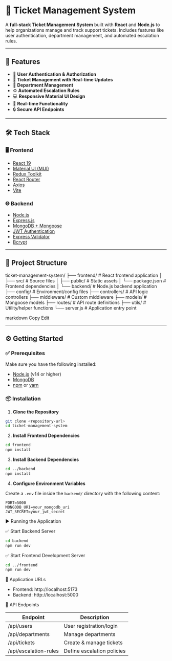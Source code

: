 # 🎫 Ticket Management System

A **full-stack Ticket Management System** built with **React** and **Node.js** to help organizations manage and track support tickets. Includes features like user authentication, department management, and automated escalation rules.

---

## 🚀 Features

- 🔐 **User Authentication & Authorization**
- 📝 **Ticket Management with Real-time Updates**
- 🏢 **Department Management**
- ⚙️ **Automated Escalation Rules**
- 💻 **Responsive Material UI Design**
- 🔁 **Real-time Functionality**
- 🔒 **Secure API Endpoints**

---

## 🛠️ Tech Stack

### 🖥️ Frontend
- [React 19](https://react.dev/)
- [Material UI (MUI)](https://mui.com/)
- [Redux Toolkit](https://redux-toolkit.js.org/)
- [React Router](https://reactrouter.com/)
- [Axios](https://axios-http.com/)
- [Vite](https://vitejs.dev/)

### 🌐 Backend
- [Node.js](https://nodejs.org/)
- [Express.js](https://expressjs.com/)
- [MongoDB + Mongoose](https://mongoosejs.com/)
- [JWT Authentication](https://jwt.io/)
- [Express Validator](https://express-validator.github.io/)
- [Bcrypt](https://github.com/kelektiv/node.bcrypt.js)

---

## 📁 Project Structure

ticket-management-system/
├── frontend/ # React frontend application
│ ├── src/ # Source files
│ ├── public/ # Static assets
│ └── package.json # Frontend dependencies
│
└── backend/ # Node.js backend application
├── config/ # Environment/config files
├── controllers/ # API logic controllers
├── middleware/ # Custom middleware
├── models/ # Mongoose models
├── routes/ # API route definitions
├── utils/ # Utility/helper functions
└── server.js # Application entry point

markdown
Copy
Edit

---

## ⚙️ Getting Started

### ✅ Prerequisites

Make sure you have the following installed:

- [Node.js](https://nodejs.org/) (v14 or higher)
- [MongoDB](https://www.mongodb.com/)
- [npm](https://www.npmjs.com/) or [yarn](https://yarnpkg.com/)

### 📦 Installation

1. **Clone the Repository**

```bash
git clone <repository-url>
cd ticket-management-system
```

2. **Install Frontend Dependencies**

```bash
cd frontend
npm install
```

3. **Install Backend Dependencies**

```bash
cd ../backend
npm install
```

4. **Configure Environment Variables**

Create a `.env` file inside the `backend/` directory with the following content:

```env
PORT=5000
MONGODB_URI=your_mongodb_uri
JWT_SECRET=your_jwt_secret
```

▶️ Running the Application

✅ Start Backend Server

```bash
cd backend
npm run dev
```

✅ Start Frontend Development Server

```bash
cd ../frontend
npm run dev
```

📍 Application URLs

- Frontend: http://localhost:5173
- Backend: http://localhost:5000

📡 API Endpoints

| Endpoint                | Description                   |
|-------------------------|-------------------------------|
| /api/users              | User registration/login       |
| /api/departments        | Manage departments            |
| /api/tickets            | Create & manage tickets       |
| /api/escalation-rules   | Define escalation policies    |
